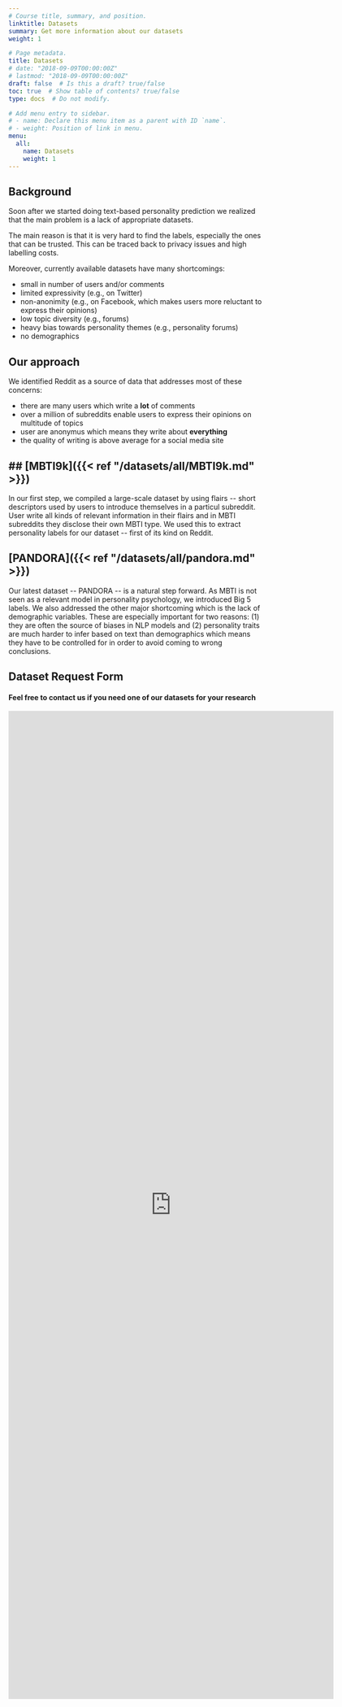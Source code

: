 ```yaml
---
# Course title, summary, and position.
linktitle: Datasets
summary: Get more information about our datasets
weight: 1

# Page metadata.
title: Datasets
# date: "2018-09-09T00:00:00Z"
# lastmod: "2018-09-09T00:00:00Z"
draft: false  # Is this a draft? true/false
toc: true  # Show table of contents? true/false
type: docs  # Do not modify.

# Add menu entry to sidebar.
# - name: Declare this menu item as a parent with ID `name`.
# - weight: Position of link in menu.
menu:
  all:
    name: Datasets
    weight: 1
---
```

## Background

Soon after we started doing text-based personality prediction we realized that the main problem is a lack of appropriate datasets.

The main reason is that it is very hard to find the labels, especially the ones that can be trusted. This can be traced back to privacy issues and high labelling costs.

Moreover, currently available datasets have many shortcomings:
* small in number of users and/or comments
* limited expressivity (e.g., on Twitter)
* non-anonimity (e.g., on Facebook, which makes users more reluctant to express their opinions)
* low topic diversity (e.g., forums)
* heavy bias towards personality themes (e.g., personality forums) 
* no demographics

## Our approach

We identified Reddit as a source of data that addresses most of these concerns:
* there are many users which write a **lot** of comments
* over a million of subreddits enable users to express their opinions on multitude of topics 
* user are anonymus which means they write about **everything**
* the quality of writing is above average for a social media site

## ## [MBTI9k]({{< ref "/datasets/all/MBTI9k.md" >}})

In our first step, we compiled a large-scale dataset by using flairs -- short descriptors used by users to introduce themselves in a particul subreddit. User write all kinds of relevant information in their flairs and in MBTI subreddits they disclose their own MBTI type. We used this to extract personality labels for our dataset -- first of its kind on Reddit.

## [PANDORA]({{< ref "/datasets/all/pandora.md" >}})

Our latest dataset -- PANDORA -- is a natural step forward. As MBTI is not seen as a relevant model in personality psychology, we introduced Big 5 labels. We also addressed the other major shortcoming which is the lack of demographic variables. These are especially important for two reasons: (1) they are often the source of biases in NLP models and (2) personality traits are much harder to infer based on text than demographics which means they have to be controlled for in order to avoid coming to wrong conclusions.






## Dataset Request Form
#### Feel free to contact us if you need one of our datasets for your research

<iframe src="https://docs.google.com/forms/d/e/1FAIpQLSeKVBhkYrabBiHVoC0Wd1M7kX6oPEUc_DqXG6cPhz-nF4oXPw/viewform?embedded=true" width="640" height="1944" frameborder="0" marginheight="0" marginwidth="0">Loading…</iframe>